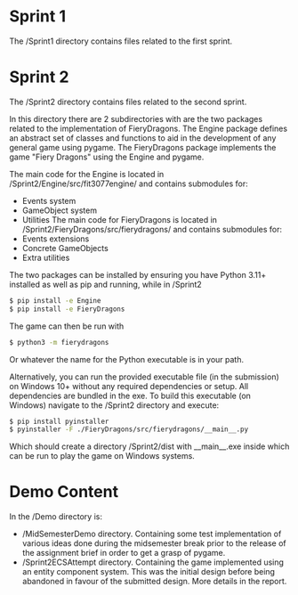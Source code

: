 # Sprint 1

The /Sprint1 directory contains files related to the first sprint.

# Sprint 2

The /Sprint2 directory contains files related to the second sprint. 

In this directory there are 2 subdirectories with are the two packages related to the implementation of FieryDragons.
The Engine package defines an abstract set of classes and functions to aid in the development of any general game using pygame.
The FieryDragons package implements the game "Fiery Dragons" using the Engine and pygame. 

The main code for the Engine is located in /Sprint2/Engine/src/fit3077engine/ and contains submodules for:
 - Events system
 - GameObject system
 - Utilities
The main code for FieryDragons is located in /Sprint2/FieryDragons/src/fierydragons/ and contains submodules for:
 - Events extensions
 - Concrete GameObjects
 - Extra utilities

The two packages can be installed by ensuring you have Python 3.11+ installed as well as pip and running, while in /Sprint2
```bash
$ pip install -e Engine
$ pip install -e FieryDragons
```

The game can then be run with
```bash
$ python3 -m fierydragons
```
Or whatever the name for the Python executable is in your path.

Alternatively, you can run the provided executable file (in the submission) on Windows 10+ without any required dependencies or setup. All dependencies are bundled in the exe.
To build this executable (on Windows) navigate to the /Sprint2 directory and execute:
```bash
$ pip install pyinstaller
$ pyinstaller -F ./FieryDragons/src/fierydragons/__main__.py
```
Which should create a directory /Sprint2/dist with \_\_main\_\_.exe inside which can be run to play the game on Windows systems.

# Demo Content

In the /Demo directory is:
 - /MidSemesterDemo directory. Containing some test implementation of various ideas done during the midsemester break prior to the release of the assignment brief in order to get a grasp of pygame.
 - /Sprint2ECSAttempt directory. Containing the game implemented using an entity component system. This was the initial design before being abandoned in favour of the submitted design. More details in the report.
